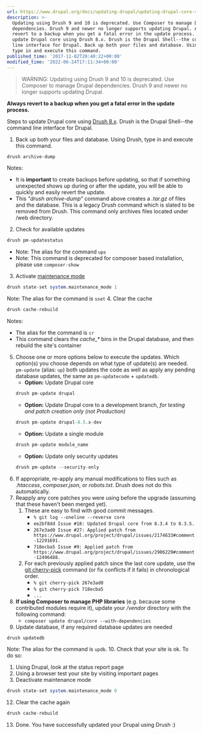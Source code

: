 ```yaml
---
url: https://www.drupal.org/docs/updating-drupal/updating-drupal-core-via-drush
description: >-
  Updating using Drush 9 and 10 is deprecated. Use Composer to manage Drupal
  dependencies. Drush 9 and newer no longer supports updating Drupal. Always
  revert to a backup when you get a fatal error in the update process. Steps to
  update Drupal core using Drush 8.x. Drush is the Drupal Shell--the command
  line interface for Drupal. Back up both your files and database. Using Drush,
  type in and execute this command.
published_time: '2017-11-02T20:40:22+00:00'
modified_time: '2022-06-24T17:11:34+00:00'
---
```

<!-- note-warning -->
> WARNING: Updating using Drush 9 and 10 is deprecated.
Use Composer to manage Drupal dependencies. Drush 9 and newer no longer supports&nbsp;updating Drupal.

**Always revert to a backup when you get a fatal error in the update process.**

Steps to update Drupal core using [Drush 8.x](https://docs.drush.org/en/8.x/ "Home - Drush docs"). Drush is the Drupal Shell--the command line interface for Drupal.

1. Back up both your files and database. Using Drush, type in and execute this command.  
```php  
drush archive-dump  
```  
Notes:  
   * It is **important** to create backups before updating, so that if something unexpected shows up during or after the update, you will be able to quickly and easily revert the update.  
   * This _"drush archive-dump"_ command above creates a _.tar.gz_ of files and the database. This is a legacy Drush command which is slated to be removed from Drush. This command only archives files located under /web directory.
2. Check for available updates  
```php  
drush pm-updatestatus  
```  
   * Note: The alias for the command `ups`  
   * Note: This command is deprecated for composer based installation, please use `composer-show`
3. Activate [maintenance mode](/node/2827362/ "11.2. Enabling and Disabling Maintenance Mode | Drupal 8 User Guide guide on Drupal.org")  
```php  
drush state-set system.maintenance_mode 1  
```  
Note: The alias for the command is `sset`
4. Clear the cache  
```php  
drush cache-rebuild  
```  
Notes:  
   * The alias for the command is `cr`  
   * This command clears the _cache\_\*_ bins in the Drupal database, and then rebuild the site's container
5. Choose one or more options below to execute the updates. Which option(s) you choose depends on what type of update(s) are needed. `pm-update` (alias: `up`) both updates the code as well as apply any pending database updates, the same as `pm-updatecode` \+ `updatedb`.  
   * **Option:** Update Drupal core  
   ```php  
   drush pm-update drupal  
   ```  
   * **Option:** Update Drupal core to a development branch, _for testing and patch creation only (not Production)_  
   ```php  
   drush pm-update drupal-8.5.x-dev  
   ```  
   * **Option:** Update a single module  
   ```php  
   drush pm-update module_name  
   ```  
   * **Option:** Update only security updates  
   ```php  
   drush pm-update --security-only  
   ```
6. If appropriate, re-apply any manual modifications to files such as _.htaccess_, _composer.json_, or _robots.txt_. Drush does not do this automatically.
7. Reapply any core patches you were using before the upgrade (assuming that these haven't been merged yet).  
   1. These are easy to find with good commit messages.  
         * `% git log --oneline --reverse core`  
         * `ee2bf8dd Issue #18: Updated Drupal core from 8.3.4 to 8.3.5.`  
         * `267e3ad0 Issue #27: Applied patch from https://www.drupal.org/project/drupal/issues/2174633#comment-12291691.`  
         * `718ecba5 Issue #9: Applied patch from https://www.drupal.org/project/drupal/issues/2906229#comment-12496488.`  
   2. For each previously applied patch since the last core update, use the [git cherry-pick](https://git-scm.com/docs/git-cherry-pick "Git - git-cherry-pick Documentation") command (or fix conflicts if it fails) in chronological order.  
         * `% git cherry-pick 267e3ad0`  
         * `% git cherry-pick 718ecba5`  
         * `...`
8. **If using Composer to manage PHP libraries** (e.g. because some contributed modules require it), update your _/vendor_ directory with the following command:  
   * `composer update drupal/core --with-dependencies`
9. Update database, if any required database updates are needed  
```php  
drush updatedb  
```  
Note: The alias for the command is `updb`.
10. Check that your site is ok. To do so:  
   1. Using Drupal, look at the status report page  
   2. Using a browser test your site by visiting important pages
11. Deactivate maintenance mode  
```php  
drush state-set system.maintenance_mode 0  
```
12. Clear the cache again  
```php  
drush cache-rebuild  
```
13. Done. You have successfully updated your Drupal using Drush :)